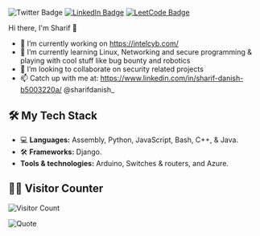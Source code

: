 
![Twitter Badge](https://img.shields.io/badge/-Twitter-1DA1F2?style=flat&logo=Twitter&logoColor=white)
[![LinkedIn Badge](https://img.shields.io/badge/-LinkedIn-0077B5?style=flat&logo=LinkedIn&logoColor=white)](https://www.linkedin.com/in/sharif-danish-b5003220a/)
[![LeetCode Badge](https://img.shields.io/badge/-LeetCode-FFA116?style=flat&logo=LeetCode&logoColor=white)](https://leetcode.com/sharifkhan96/)




Hi there, I'm Sharif 👋

- 🔭 I’m currently working on https://intelcyb.com/
- 🌱 I’m currently learning Linux, Networking and secure programming & playing with cool stuff like bug bounty and robotics
- 👯 I’m looking to collaborate on security related projects
- 📫 Catch up with me at: https://www.linkedin.com/in/sharif-danish-b5003220a/  @sharifdanish_

## 🛠️ My Tech Stack

- 💻 **Languages:** Assembly, Python, JavaScript, Bash, C++, & Java.
- 🛠️ **Frameworks:** Django.
-    **Tools & technologies:** Arduino, Switches & routers, and Azure.

## 🧑‍💻 Visitor Counter

![Visitor Count](https://komarev.com/ghpvc/?username=yourusername&color=brightgreen)

![Quote](https://github-readme-quotes.herokuapp.com/quote?theme=radical)
